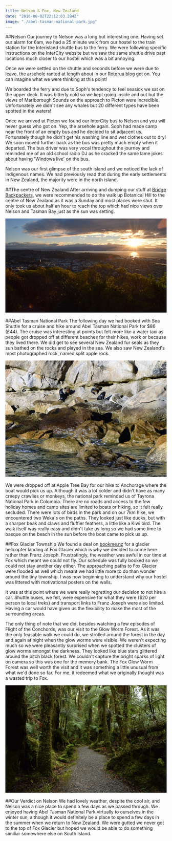 ```yaml
---
title: Nelson & Fox, New Zealand
date: "2018-08-02T22:12:03.284Z"
image: "./abel-tasman-national-park.jpg"
---
```


##Nelson
Our journey to Nelson was a long but interesting one. Having set our alarm for 6am, we had a 25 minute walk from our hostel to the train station for the Interisland shuttle bus to the ferry. We were following specific instructions on the InterCity website but we saw the same shuttle drive past locations much closer to our hostel which was a bit annoying.

Once we were settled on the shuttle and seconds before we were due to leave, the arsehole ranted at length about in our [Rotorua blog](/rotorua/) got on. You can imagine what we were thinking at this point!

We boarded the ferry and due to Soph's tendency to feel seasick we sat on the upper deck. It was bitterly cold so we kept going inside and out but the views of Marlborough Sounds on the approach to Picton were incredible. Unfortunately we didn't see any whales but 20 different types have been spotted in the waters!

Once we arrived at Picton we found our InterCity bus to Nelson and you will never guess who got on. Yep, the arsehole again. Soph had made camp near the front of an empty bus and he decided to sit adjacent  us. Fortunately though he didn't get his washing line and wet clothes out to dry! We soon moved further back as the bus was pretty much empty when it departed. The bus driver was very vocal throughout the journey and reminded me of an old school radio DJ as he cracked the same lame jokes about having 'Windows live' on the bus.

Nelson was our first glimpse of the south island and we noticed the lack of indigenous names. We had previously read that during the early settlements in New Zealand, the majority were in the north island.

##The centre of New Zealand
After arriving and dumping our stuff at [Bridge Backpackers](http://bridgebackpackers.co.nz/), we were recommended to do the walk up Botanical Hill to the centre of New Zealand as it was a Sunday and most places were shut. It only took us about half an hour to reach the top which had nice views over Nelson and Tasman Bay just as the sun was setting.

![The centre of New Zealand](./centre-of-new-zealand.jpg "The centre of New Zealand")

##Abel Tasman National Park
The following day we had booked with Sea Shuttle for a cruise and hike around Abel Tasman National Park for $86 (£44). The cruise was interesting at points but felt more like a water taxi as people got dropped off at different beaches for their hikes, work or because they lived there. We did get to see several New Zealand fur seals as they sun bathed on the rocks and played in the sea. We also saw New Zealand's most photographed rock, named split apple rock.

![Fur seals](./fur-seals.jpg "Fur seals")

We were dropped off at Apple Tree Bay for our hike to Anchorage where the boat would pick us up. Although it was a lot colder and didn't have as many creepy crawlies or monkeys, the national park reminded us of Tayrona National Park in Colombia. There are no roads and access to the few holiday homes and camp sites are limited to boats or hiking, so it felt really secluded. There were lots of birds in the park and on our 7km hike, we encountered two Weka's on the paths. They looked just like ducks, but with a sharper beak and claws and fluffier feathers, a little like a Kiwi bird. The walk itself was really easy and didn't take us long so we had some time to basque on the beach in the sun before the boat came to pick us up.

##Fox Glacier Township
We found a deal on [bookme.nz](www.bookme.co.nz) for a glacier helicopter landing at Fox Glacier which is why we decided to come here rather than Franz Joseph. Frustratingly, the weather was awful in our time at Fox which meant we could not fly. Our schedule was fully booked so we could not stay another day either. The approaching paths to Fox Glacier were flooded as well which meant we had little more to do than wonder around the tiny township. I was now beginning to understand why our hostel was littered with motivational posters on the walls.

It was at this point where we were really regretting our decision to not hire a car. Shuttle buses, we felt, were expensive for what they were ($20 per person to local treks) and transport links to Franz Joseph were also limited. Having a car would have given us the flexibility to make the most of the surrounding areas.

The only thing of note that we did, besides watching a few episodes of Flight of the Conchords, was our visit to the Glow Worm Forest. As it was the only feasable walk we could do, we strolled around the forest in the day and again at night when the glow worms were visible. We weren't expecting much so we were pleasantly surprised when we spotted the clusters of glow worms amongst the darkness. They looked like blue stars glittered around the pitch black forest. We couldn't capture the bright sparks of light on camera so this was one for the memory bank. The Fox Glow Worm Forest was well worth the visit and it was something a little unusual from what we'd done so far. For me, it redeemed what we originally thought was a wasted trip to Fox.

![Glow worm forest](./glow-worm-forest.jpg "Glow worm forest")

##Our Verdict on Nelson
We had lovely weather, despite the cool air, and Nelson was a nice place to spend a few days as we passed through. We enjoyed having Abel Tasman National Park virtually to ourselves in the winter sun, although it would definitely be a place to spend a few days in the summer when we return to New Zealand. We were gutted we never got to the top of Fox Glacier but hoped we would be able to do something similiar somewhere else on South Island.